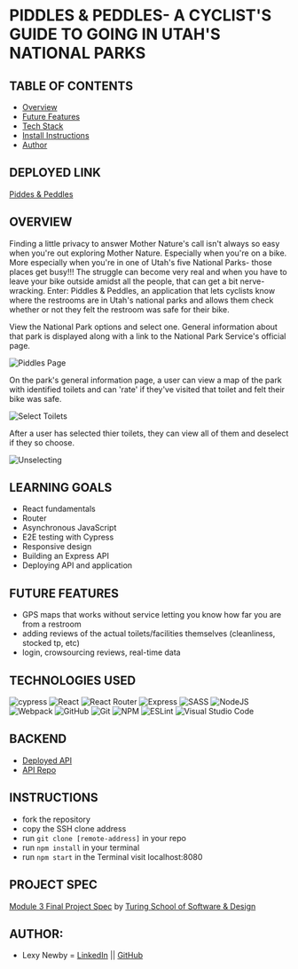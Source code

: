 # PIDDLES & PEDDLES- A CYCLIST'S GUIDE TO GOING IN UTAH'S NATIONAL PARKS

## TABLE OF CONTENTS
- [Overview](#overview)
- [Future Features](#future-features)
- [Tech Stack](#technologies-used)
- [Install Instructions](#instructions)
- [Author](#author)

## DEPLOYED LINK
[Piddes & Peddles](https://piddles-and-peddles.herokuapp.com/)

## OVERVIEW
Finding a little privacy to answer Mother Nature's call isn't always so easy when you're out exploring Mother Nature. Especially when you're on a bike. More especially when you're in one of Utah's five National Parks- those places get busy!!! The struggle can become very real and when you have to leave your bike outside amidst all the people, that can get a bit nerve-wracking. Enter: Piddles & Peddles, an application that lets cyclists know where the restrooms are in Utah's national parks and allows them check whether or not they felt the restroom was safe for their bike.

View the National Park options and select one. General information about that park is displayed along with a link to the National Park Service's official page.

![Piddles Page](https://media.giphy.com/media/CEy7AX7cWaFCGw38g5/giphy.gif)

On the park's general information page, a user can view a map of the park with identified toilets and can 'rate' if they've visited that toilet and felt their bike was safe.

![Select Toilets](https://media.giphy.com/media/zp9uACQtZKS5QkQw3S/giphy.gif)

After a user has selected thier toilets, they can view all of them and deselect if they so choose.

![Unselecting](https://media.giphy.com/media/yO9D8iguXKAs42HssL/giphy.gif)

## LEARNING GOALS
- React fundamentals
- Router 
- Asynchronous JavaScript
- E2E testing with Cypress
- Responsive design
- Building an Express API
- Deploying API and application

## FUTURE FEATURES
- GPS maps that works without service letting you know how far you are from a restroom
- adding reviews of the actual toilets/facilities themselves (cleanliness, stocked tp, etc)
- login, crowsourcing reviews, real-time data

## TECHNOLOGIES USED 
![cypress](https://img.shields.io/badge/-cypress-%23E5E5E5?style=for-the-badge&logo=cypress&logoColor=058a5e)
![React](https://img.shields.io/badge/react-%2320232a.svg?style=for-the-badge&logo=react&logoColor=%2361DAFB)
![React Router](https://img.shields.io/badge/React_Router-CA4245?style=for-the-badge&logo=react-router&logoColor=white)
![Express](https://img.shields.io/badge/Express.js-000000?style=for-the-badge&logo=express&logoColor=white)
![SASS](https://img.shields.io/badge/Sass-CC6699?style=for-the-badge&logo=sass&logoColor=white)
![NodeJS](https://img.shields.io/badge/node.js-6DA55F?style=for-the-badge&logo=node.js&logoColor=white)
![Webpack](https://img.shields.io/badge/Webpack-8DD6F9?style=for-the-badge&logo=Webpack&logoColor=white)
![GitHub](https://img.shields.io/badge/github-%23121011.svg?style=for-the-badge&logo=github&logoColor=white)
![Git](https://img.shields.io/badge/git-%23F05033.svg?style=for-the-badge&logo=git&logoColor=white)
![NPM](https://img.shields.io/badge/NPM-%23000000.svg?style=for-the-badge&logo=npm&logoColor=white)
![ESLint](https://img.shields.io/badge/ESLint-4B3263?style=for-the-badge&logo=eslint&logoColor=white)
![Visual Studio Code](https://img.shields.io/badge/Visual%20Studio%20Code-0078d7.svg?style=for-the-badge&logo=visual-studio-code&logoColor=white)

## BACKEND
- [Deployed API](https://piddles-api.herokuapp.com/)
- [API Repo](https://github.com/anewb87/piddles-api)

## INSTRUCTIONS
- fork the repository
- copy the SSH clone address
- run ```git clone [remote-address]``` in your repo
- run ```npm install``` in your terminal
- run ```npm start``` in the Terminal visit localhost:8080

## PROJECT SPEC
[Module 3 Final Project Spec](https://frontend.turing.edu/projects/module-3/showcase.html) by [Turing School of Software & Design](https://turing.edu/)

##  AUTHOR:
- Lexy Newby = [LinkedIn](https://www.linkedin.com/in/lexy-newby/) || [GitHub](https://github.com/anewb87)
